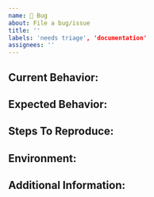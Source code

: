 ```yaml
---
name: 🐞 Bug
about: File a bug/issue
title: ''
labels: 'needs triage', 'documentation'
assignees: ''
---
```


<!--
Note: Please search to see if an issue already exists for the bug you encountered.
-->

## Current Behavior:

<!-- A concise description of what you're experiencing. -->

## Expected Behavior:

<!-- A concise description of what you expected to happen. -->

## Steps To Reproduce:

<!--
  Provide a link to an application and an unambiguous set of steps to reproduce
  this bug.

  Include code to reproduce, if relevant (which it most likely is).

  Example: steps to reproduce the behavior:
  1. Go to '...'
  2. Click on '....'
  3. Scroll down to '....'
  4. See error
-->

## Environment:

<!--
  Tell us the version of the library the application is using.

  Example:
    - aa-react-ui: 1.2.3
    - c3-railcarC3-ui: 1.2.3
-->

## Additional Information:

<!--
  Links, references, screenshots or anything that will give us more context
  about the issue.
-->
